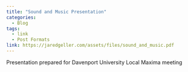 ```yaml
---
title: "Sound and Music Presentation"
categories:
  - Blog
tags:
  - link
  - Post Formats
link: https://jaredgeller.com/assets/files/sound_and_music.pdf
---
```


Presentation prepared for Davenport University Local Maxima meeting